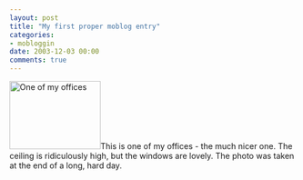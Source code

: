 ```yaml
---
layout: post
title: "My first proper moblog entry"
categories:
- mobloggin
date: 2003-12-03 00:00
comments: true
---
```


<p class="img-shadow"><img src="/mt-static/blog/archives/images/Picture003_26Nov03.jpg" alt="One of my offices" width="160" height="120" border="0" />This is one of my offices - the much nicer one. The ceiling is ridiculously high, but the windows are lovely. The photo was taken at the end of a long, hard day.</p>


